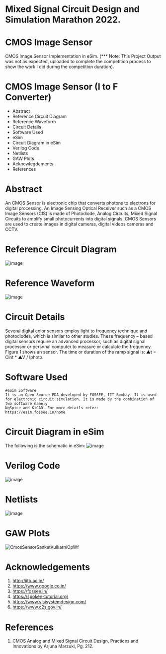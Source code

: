 # Mixed Signal Circuit Design and Simulation Marathon 2022.


# CMOS Image Sensor
CMOS Image Sensor Implementation in eSim.
(*** Note: This Project Output was not as expected, uploaded to complete the competition process to show the work I did during the competition duration).

# CMOS Image Sensor (I to F Converter)
* Abstract
* Reference Circuit Diagram
* Reference Waveform
* Circuit Details
* Software Used
* eSim
* Circuit Diagram in eSim
* Verilog Code
* Netlists
* GAW Plots
* Acknowlegdements
* References

# Abstract
An CMOS Sensor is electronic chip that converts photons to electrons for digital processing. An Image Sensing Optical Receiver such as a CMOS Image Sensors (CIS) is made of Photodiode, Analog Circuits, Mixed Signal Circuits to amplify small photocurrents into digital signals. CMOS Sensors are used to create images in digital cameras, digital videos cameras and CCTV. 

# Reference Circuit Diagram
![image](https://user-images.githubusercontent.com/15033272/194718144-367ca04b-1c94-42f5-b232-79402b1ce1c3.png)

# Reference Waveform
![image](https://user-images.githubusercontent.com/15033272/194718155-f33f9152-4d76-437c-bc18-45efb32f35db.png)

# Circuit Details
Several digital color sensors employ light to frequency technique and photodiodes, which is similar to other studies. These frequency – based digital sensors require an advanced processor, such as digital signal processor or personal computer to measure or calculate the frequency. Figure 1 shows an sensor. The time or duration of the ramp signal is: 
▲t = Cint * ▲V / Iphoto.

# Software Used
    #eSim Software
    It is an Open Source EDA developed by FOSSEE, IIT Bombay. It is used for electronic circuit simulation. It is made by the combination of two software namely   
    NgSpice and KiCAD. For more details refer:  https://esim.fossee.in/home

# Circuit Diagram in eSim
The following is the schematic in eSim:
![image](https://user-images.githubusercontent.com/15033272/194718316-b77c11c2-f957-4dea-8299-763f28323cd8.png)

# Verilog Code
![image](https://user-images.githubusercontent.com/15033272/194718524-4fc6ed44-1c72-49c7-97b5-9491c1cd6e47.png)

# Netlists
![image](https://user-images.githubusercontent.com/15033272/194718510-2ffa917c-e605-498e-89c8-1ff8a9f4aa4e.png)

# GAW Plots
![CmosSensorSanketKulkarniOpWf](https://user-images.githubusercontent.com/15033272/194718564-750fb9d0-0569-49a2-a336-63e8abea3c78.jpeg)

# Acknowledgements
1. http://iitb.ac.in/
2. https://www.google.co.in/
3. https://fossee.in/
4. https://spoken-tutorial.org/
5. https://www.vlsisystemdesign.com/
6. https://www.c2s.gov.in/

# References
1.	CMOS Analog and Mixed Signal Circuit Design, Practices and Innovations by Arjuna Marzuki, Pg. 212.
            
